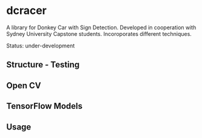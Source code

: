 # dcracer
A library for Donkey Car with Sign Detection.  Developed in cooperation with Sydney University Capstone students.  Incoroporates different techniques.

Status: under-development

## Structure - Testing


## Open CV


## TensorFlow Models


## Usage
